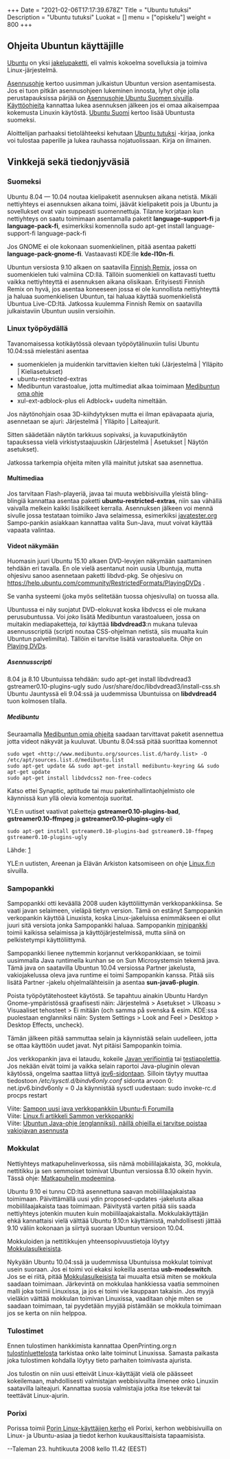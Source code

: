 +++
Date = "2021-02-06T17:17:39.678Z"
Title = "Ubuntu tutuksi"
Description = "Ubuntu tutuksi"
Luokat = []
menu = ["opiskelu"]
weight = 800
+++

Ohjeita Ubuntun käyttäjille
---------------------------

[Ubuntu](http://www.ubuntu-fi.org/) on yksi
[jakelupaketti](http://linux.fi/index.php/Luokka:Jakelut), eli valmis
kokoelma sovelluksia ja toimiva Linux-järjestelmä.

[Asennusohje](http://wiki.ubuntu-fi.org/Asentaminen) kertoo uusimman
julkaistun Ubuntun version asentamisesta. Jos ei tuon pitkän
asennusohjeen lukeminen innosta, lyhyt ohje jolla perustapauksissa
pärjää on [Asennusohje Ubuntu Suomen
sivuilla](http://wiki.ubuntu-fi.org/Asentaminen).
[Käyttöohjeita](http://wiki.ubuntu-fi.org/Ohjeet) kannattaa lukea
asennuksen jälkeen jos ei omaa aikaisempaa kokemusta Linuxin käytöstä.
[Ubuntu Suomi](http://www.ubuntu-fi.org/) kertoo lisää Ubuntusta
suomeksi.

Aloittelijan parhaaksi tietolähteeksi kehutaan [Ubuntu
tutuksi](http://fi.wikibooks.org/wiki/Ubuntu_tutuksi) -kirjaa, jonka voi
tulostaa paperille ja lukea rauhassa nojatuolissaan. Kirja on ilmainen.

Vinkkejä sekä tiedonjyväsiä
---------------------------

### Suomeksi

Ubuntu 8.04 — 10.04 noutaa kielipaketit asennuksen aikana netistä.
Mikäli nettiyhteys ei asennuksen aikana toimi, jäävät kielipaketit pois
ja Ubuntu ja sovellukset ovat vain suppeasti suomennettuja. Tilanne
korjataan kun nettiyhteys on saatu toimimaan asentamalla paketit
**language-support-fi** ja **language-pack-fi**, esimerkiksi komennolla
sudo apt-get install language-support-fi language-pack-fi

Jos GNOME ei ole kokonaan suomenkielinen, pitää asentaa paketti
**language-pack-gnome-fi**. Vastaavasti KDE:lle **kde-l10n-fi**.

Ubuntun versiosta 9.10 alkaen on saatavilla [Finnish
Remix](http://wiki.ubuntu-fi.org/Ubuntu_Finnish_Remix), jossa on
suomenkielen tuki valmiina CD:llä. Tällöin suomenkieli on kattavasti
tuettu vaikka nettiyhteyttä ei asennuksen aikana olisikaan. Erityisesti
Finnish Remix on hyvä, jos asentaa koneeseen jossa ei ole kunnollista
nettiyhteyttä ja haluaa suomenkielisen Ubuntun, tai haluaa käyttää
suomenkielistä Ubuntua Live-CD:ltä. Jatkossa kuulemma Finnish Remix on
saatavilla julkaistaviin Ubuntun uusiin versioihin.

### Linux työpöydällä

Tavanomaisessa kotikäytössä olevaan työpöytälinuxiin tulisi Ubuntu
10.04:ssä mielestäni asentaa

-   suomenkielen ja muidenkin tarvittavien kielten tuki (Järjestelmä |
    Ylläpito | Kieliasetukset)
-   ubuntu-restricted-extras
-   Medibuntun varastoalue, jotta multimediat alkaa toimimaan
    [Medibuntun oma ohje](https://help.ubuntu.com/community/Medibuntu)
-   xul-ext-adblock-plus eli Adblock+ uudelta nimeltään.

Jos näytönohjain osaa 3D-kiihdytyksen mutta ei ilman epävapaata ajuria,
asennetaan se ajuri: Järjestelmä | Ylläpito | Laiteajurit.

Sitten säädetään näytön tarkkuus sopivaksi, ja kuvaputkinäytön
tapauksessa vielä virkistystaajuuskin (Järjestelmä | Asetukset |
Näytön asetukset).

Jatkossa tarkempia ohjeita miten yllä mainitut jutskat saa asennettua.

#### Multimediaa

Jos tarvitaan Flash-playeriä, javaa tai muuta webbisivuilla yleistä
bling-blingiä kannattaa asentaa paketti **ubuntu-restricted-extras**,
niin saa vähällä vaivalla melkein kaikki lisäkilkeet kerralla.
Asennuksen jälkeen voi mennä sivulle jossa testataan toimiiko Java
selaimessa, esimerkiksi [javatester.org](http://www.javatester.org/)
Sampo-pankin asiakkaan kannattaa valita Sun-Java, muut voivat käyttää
vapaata valintaa.

#### Videot näkymään

Huomasin juuri Ubuntu 15.10 alkaen DVD-levyjen näkymään saattaminen
tehdään eri tavalla. En ole vielä asentanut noin uusia Ubuntuja, mutta
ohjesivu sanoo asennetaan paketti libdvd-pkg. Se ohjesivu on
<https://help.ubuntu.com/community/RestrictedFormats/PlayingDVDs> .

Se vanha systeemi (joka myös selitetään tuossa ohjesivulla) on tuossa
alla.

Ubuntussa ei näy suojatut DVD-elokuvat koska libdvcss ei ole mukana
perusubuntussa. Voi *joko* lisätä Medibuntun varastoalueen, jossa on
muitakin mediapaketteja, *tai* käyttää **libdvdread3**:n mukana tulevaa
asennusscriptiä (scripti noutaa CSS-ohjelman netistä, siis muualta kuin
Ubuntun palvelimilta). Tällöin ei tarvitse lisätä varastoalueita. Ohje
on [Playing
DVDs](https://help.ubuntu.com/community/RestrictedFormats/PlayingDVDs).

##### Asennusscripti

8.04 ja 8.10 Ubuntuissa tehdään: sudo apt-get install libdvdread3
gstreamer0.10-plugins-ugly sudo
/usr/share/doc/libdvdread3/install-css.sh Ubuntu Jauntyssä eli 9.04:ssä
ja uudemmissa Ubuntuissa on **libdvdread4** tuon kolmosen tilalla.

##### Medibuntu

Seuraamalla [Medibuntun omia
ohjeita](https://help.ubuntu.com/community/Medibuntu) saadaan
tarvittavat paketit asennettua jotta videot näkyvät ja kuuluvat. Ubuntu
8.04:ssä pitää suorittaa komennot

```
sudo wget <http://www.medibuntu.org/sources.list.d/hardy.list> -O /etc/apt/sources.list.d/medibuntu.list
sudo apt-get update && sudo apt-get install medibuntu-keyring && sudo apt-get update
sudo apt-get install libdvdcss2 non-free-codecs
```

Katso ettei Synaptic, aptitude tai muu paketinhallintaohjelmisto ole
käynnissä kun yllä olevia komentoja suoritat.

YLE:n uutiset vaativat paketteja **gstreamer0.10-plugins-bad**,
**gstreamer0.10-ffmpeg** ja **gstreamer0.10-plugins-ugly** eli

```
sudo apt-get install gstreamer0.10-plugins-bad gstreamer0.10-ffmpeg gstreamer0.10-plugins-ugly
```
Lähde: [1](https://lists.ubuntu.com/archives/ubuntu-fi/2008-April/000436.html)


YLE:n uutisten, Areenan ja Elävän Arkiston katsomiseen on ohje
[Linux.fi:n](http://linux.fi/index.php/YLE_Areena_ja_Elävä_arkisto)
sivuilla.

### Sampopankki

Sampopankki otti keväällä 2008 uuden käyttöliittymän verkkopankkiinsa.
Se vaati javan selaimeen, vieläpä tietyn version. Tämä on estänyt
Sampopankin verkopankin käyttöä Linuxista, koska Linux-jakeluissa
enimmäkseen ei ollut juuri sitä versiota jonka Sampopankki haluaa.
Sampopankin [minipankki](http://mobiili.sampopankki.fi) toimii kaikissa
selaimissa ja käyttöjärjestelmissä, mutta siinä on pelkistetympi
käyttöliittymä.

Sampopankki lienee nyttemmin korjannut verkkopankkiaan, se toimii
uusimmalla Java runtimella kunhan se on Sun Microsystemsin tekemä java.
Tämä java on saatavilla Ubuntun 10.04 versiossa Partner jakelusta,
vakiojakelussa oleva java runtime ei toimi Sampopankin kanssa. Pitää
siis lisätä Partner -jakelu ohjelmalähteisiin ja asentaa
**sun-java6-plugin**.

Poista työpöytätehosteet käytöstä. Se tapahtuu ainakin Ubuntu Hardyn
Gnome-ympäristössä graafisesti näin: Järjestelmä &gt; Asetukset &gt;
Ulkoasu &gt; Visuaaliset tehosteet &gt; Ei mitään (och samma på svenska
& esim. KDE:ssa puolestaan englanniksi näin: System Settings &gt; Look
and Feel &gt; Desktop &gt; Desktop Effects, uncheck).

Tämän jälkeen pitää sammuttaa selain ja käynnistää selain uudelleen,
jotta se ottaa käyttöön uudet javat. Nyt pitäisi Sampopankin toimia.

Jos verkkopankin java ei lataudu, kokeile [Javan
verifiointia](http://www.java.com/en/download/installed.jsp) tai
[testiapplettia](http://www.java.com/en/download/help/testvm.xml). Jos
nekään eivät toimi ja vaikka selain raportoi Java-pluginin olevan
käytössä, ongelma saattaa liittyä
[ipv6-sidontaan](http://bugs.debian.org/cgi-bin/bugreport.cgi?bug=547457#15).
Silloin täytyy muuttaa tiedostoon */etc/sysctl.d/bindv6only.conf*
sidonta arvoon 0: net.ipv6.bindv6only = 0 Ja käynnistää sysctl
uudestaan: sudo invoke-rc.d procps restart

Viite: [Sampon uusi java verkkopankkiin Ubuntu-fi
Forumilla](http://forum.ubuntu-fi.org/index.php?topic=15190.220)  
Viite: [Linux.fi artikkeli Sammon
verkkopankki](http://linux.fi/wiki/Sammon_verkkopankki)  
Viite: [Ubuntun Java-ohje (englanniksi), näillä ohjeilla ei tarvitse
poistaa vakiojavan asennusta](https://help.ubuntu.com/community/Java)

### Mokkulat

Nettiyhteys matkapuhelinverkossa, siis nämä mobiililajakaista, 3G,
mokkula, nettitikku ja sen semmoiset toimivat Ubuntun versiossa 8.10
oikein hyvin. Tässä ohje: [Matkapuhelin
modeemina](http://wiki.ubuntu-fi.org/Matkapuhelin_modeemina).

Ubuntu 9.10 ei tunnu CD:ltä asennettuna saavan mobiililaajakaistaa
toimimaan. Päivittämällä uusi ydin proposed-updates -jakelusta alkaa
mobiililaajakaista taas toimimaan. Päivitystä varten pitää siis saada
nettiyhteys jotenkin muuten kuin mobiililaajakaistalla. Mokkulakäyttäjän
ehkä kannattaisi vielä välttää Ubuntu 9.10:n käyttämistä, mahdollisesti
jättää 9.10 väliin kokonaan ja siirtyä suoraan Ubuntun versioon 10.04.

Mokkuloiden ja nettitikkujen yhteensopivuustietoja löytyy
[Mokkulasulkeisista](http://www.siptune.net/tiki-index.php?page=MOKKULASULKEISET).

Nykyään Ubuntu 10.04:ssä ja uudemmissa Ubuntuissa mokkulat toimivat
usein suoraan. Jos ei toimi voi ekaksi kokeilla asentaa
**usb-modeswitch**. Jos se ei riitä, pitää
[Mokkulasulkeisista](http://www.siptune.net/tiki-index.php?page=MOKKULASULKEISET)
tai muualta etsiä miten se mokkula saadaan toimimaan. Järkevintä on
mokkulaa hankkiessa vaatia semmoinen malli joka toimii Linuxissa, ja jos
ei toimi vie kauppaan takaisin. Jos myyjä vieläkin väittää mokkulan
toimivan Linuxissa, vaaditaan ohje miten se saadaan toimimaan, tai
pyydetään myyjää pistämään se mokkula toimimaan jos se kerta on niin
helppoa.

### Tulostimet

Ennen tulostimen hankkimista kannattaa OpenPrinting.org:n
[tulostinluettelosta](http://www.openprinting.org/printer_list.cgi)
tarkistaa onko laite toiminut Linuxissa. Samasta paikasta joka
tulostimen kohdalla löytyy tieto parhaiten toimivasta ajurista.

Jos tulostin on niin uusi etteivät Linux-käyttäjät vielä ole päässeet
kokeilemaan, mahdollisesti valmistajan webbisivuilta ilmenee onko
Linuxiin saatavilla laiteajuri. Kannattaa suosia valmistajia jotka itse
tekevät tai teettävät Linux-ajurin.

### Porixi

Porissa toimii [Porin Linux-käyttäjien kerho](http://porixi.l-a.fi/) eli
Porixi, kerhon webbisivuilla on Linux- ja Ubuntu-asiaa ja tiedot kerhon
kuukausittaisista tapaamisista.

--Taleman 23. huhtikuuta 2008 kello 11.42 (EEST)
